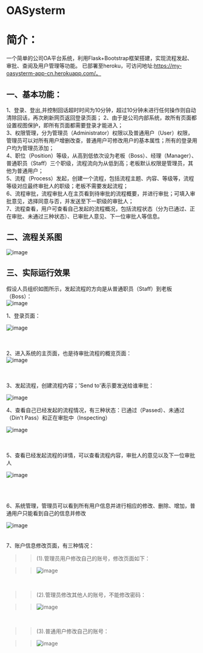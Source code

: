 # OASysterm
# 简介：  
一个简单的公司OA平台系统，利用Flask+Bootstrap框架搭建，实现流程发起、审批、查阅及用户管理等功能。 已部署至heroku，可访问地址:https://my-oasysterm-app-cn.herokuapp.com/。


## 一、基本功能：  

1、登录、登出,并控制回话超时时间为10分钟，超过10分钟未进行任何操作则自动清除回话，再次刷新网页返回登录页面；
2、由于是公司内部系统，故所有页面都设置视图保护，即所有页面都需要登录才能进入；  
3、权限管理，分为管理员（Administrator）权限以及普通用户（User）权限，管理员可以对所有用户增删改查，普通用户可修改用户的基本属性；所有的登录用户均为管理员添加；    
4、职位（Position）等级，从高到低依次设为老板（Boss）、经理（Manager）、普通职员（Staff）三个职级，流程流向为从低到高；老板默认权限是管理员，其他为普通用户；  
5、流程（Process）发起，创建一个流程，包括流程主题、内容、等级等，流程等级对应最终审批人的职级；老板不需要发起流程；  
6、流程审批，流程审批人在主页看到待审批的流程概要，并进行审批；可填入审批意见，选择同意与否，并发送至下一职级的审批人；  
7、流程查看，用户可查看自己发起的流程概况，包括流程状态（分为已通过、正在审批、未通过三种状态）、已审批人意见、下一位审批人等信息。   

## 二、流程关系图  
![image](https://github.com/venthent/OASysterm/raw/master/imgs/OA流程图.jpg)

## 三、实际运行效果
假设人员组织如图所示，发起流程的方向是从普通职员（Staff）到老板（Boss）：  
![image](https://github.com/venthent/OASysterm/raw/master/imgs/人员组织图.jpg)


1、登录页面：  

![image](https://github.com/venthent/OASysterm/raw/master/imgs/login-page.jpg)    
<br />
<br />

    
2、进入系统的主页面，也是待审批流程的概览页面：  
![image](https://github.com/venthent/OASysterm/raw/master/imgs/index-page.jpg)  
<br />
<br />


3、发起流程，创建流程内容；'Send to'表示要发送给谁审批：   

![image](https://github.com/venthent/OASysterm/raw/master/imgs/start-process.jpg)  


4、查看自己已经发起的流程情况，有三种状态：已通过（Passed）、未通过（Din't Pass）和正在审批中（Inspecting）  

![image](https://github.com/venthent/OASysterm/raw/master/imgs/process-list.jpg)  
<br />
<br />


5、查看已经发起流程的详情，可以查看流程内容，审批人的意见以及下一位审批人    

![image](https://github.com/venthent/OASysterm/raw/master/imgs/detail-of-myprocess.jpg) 

<br />
<br />

6、系统管理，管理员可以看到所有用户信息并进行相应的修改、删除、增加，普通用户只能看到自己的信息并修改  

![image](https://github.com/venthent/OASysterm/raw/master/imgs/account-manage-page.jpg)    
<br />
<br />
7、账户信息修改页面，有三种情况：
>
>>(1).管理员用户修改自己的账号，修改页面如下：  

>>![image](https://github.com/venthent/OASysterm/raw/master/imgs/edit-account-page.jpg)  

<br />

>>(2).管理员修改其他人的账号，不能修改密码：  

>>![image](https://github.com/venthent/OASysterm/raw/master/imgs/edit-account-page2.jpg)  
<br />

>>(3).普通用户修改自己的账号：  

>>![image](https://github.com/venthent/OASysterm/raw/master/imgs/edit-account-page3.jpg)

